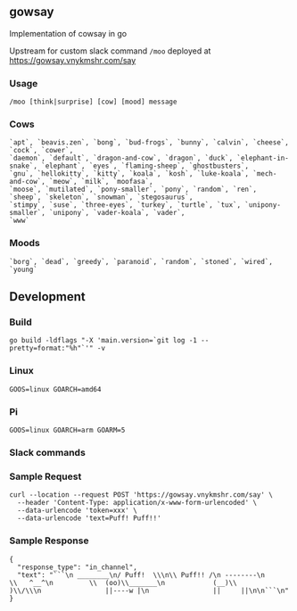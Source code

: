 ## gowsay
Implementation of cowsay in go

Upstream for custom slack command `/moo` deployed at https://gowsay.vnykmshr.com/say

### Usage
```
/moo [think|surprise] [cow] [mood] message
```

### Cows
```
`apt`, `beavis.zen`, `bong`, `bud-frogs`, `bunny`, `calvin`, `cheese`, `cock`, `cower`,
`daemon`, `default`, `dragon-and-cow`, `dragon`, `duck`, `elephant-in-snake`, `elephant`, `eyes`, `flaming-sheep`, `ghostbusters`,
`gnu`, `hellokitty`, `kitty`, `koala`, `kosh`, `luke-koala`, `mech-and-cow`, `meow`, `milk`, `moofasa`,
`moose`, `mutilated`, `pony-smaller`, `pony`, `random`, `ren`, `sheep`, `skeleton`, `snowman`, `stegosaurus`,
`stimpy`, `suse`, `three-eyes`, `turkey`, `turtle`, `tux`, `unipony-smaller`, `unipony`, `vader-koala`, `vader`,
`www`
```
### Moods
```
`borg`, `dead`, `greedy`, `paranoid`, `random`, `stoned`, `wired`, `young`
```

## Development
### Build
```
go build -ldflags "-X 'main.version=`git log -1 --pretty=format:"%h"`'" -v
```

### Linux
```
GOOS=linux GOARCH=amd64
```

### Pi
```
GOOS=linux GOARCH=arm GOARM=5
```

### Slack commands
### Sample Request
```
curl --location --request POST 'https://gowsay.vnykmshr.com/say' \
  --header 'Content-Type: application/x-www-form-urlencoded' \
  --data-urlencode 'token=xxx' \
  --data-urlencode 'text=Puff! Puff!!'
```

### Sample Response
```
{
  "response_type": "in_channel",
  "text": "```\n ________\n/ Puff!  \\\n\\ Puff!! /\n --------\n        \\   ^__^\n         \\  (oo)\\_______\n            (__)\\       )\\/\\\n                ||----w |\n                ||     ||\n\n```\n"
}
```
